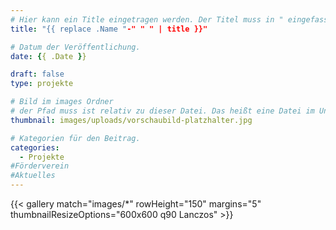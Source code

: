 ```yaml
---
# Hier kann ein Title eingetragen werden. Der Titel muss in " eingefasst sein
title: "{{ replace .Name "-" " " | title }}"

# Datum der Veröffentlichung.
date: {{ .Date }}

draft: false
type: projekte

# Bild im images Ordner
# der Pfad muss ist relativ zu dieser Datei. Das heißt eine Datei im Unterordner "images" wird über images/dateiname.jpg angegeben.
thumbnail: images/uploads/vorschaubild-platzhalter.jpg

# Kategorien für den Beitrag.
categories:
  - Projekte
#Förderverein
#Aktuelles
---
```


<!-- Die folgende Zeile bitte löschen, falls keine Bilder angezeigt werden sollen -->

{{< gallery match="images/*" rowHeight="150" margins="5" thumbnailResizeOptions="600x600 q90 Lanczos" >}}
